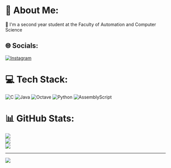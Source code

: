 # 💫 About Me:
🔭 I'm a second year student at the Faculty of Automation and Computer Science<br>


## 🌐 Socials:
[![Instagram](https://img.shields.io/badge/Instagram-%23E4405F.svg?logo=Instagram&logoColor=white)](https://instagram.com/miruna_iliescu_) 

# 💻 Tech Stack:
![C](https://img.shields.io/badge/c-%2300599C.svg?style=for-the-badge&logo=c&logoColor=white) ![Java](https://img.shields.io/badge/java-%23ED8B00.svg?style=for-the-badge&logo=openjdk&logoColor=white) ![Octave](https://img.shields.io/badge/OCTAVE-darkblue?style=for-the-badge&logo=octave&logoColor=fcd683) ![Python](https://img.shields.io/badge/python-3670A0?style=for-the-badge&logo=python&logoColor=ffdd54) ![AssemblyScript](https://img.shields.io/badge/assembly%20script-%23000000.svg?style=for-the-badge&logo=assemblyscript&logoColor=white)
# 📊 GitHub Stats:
![](https://github-readme-stats.vercel.app/api?username=MirunaIliescu21&theme=dark&hide_border=false&include_all_commits=false&count_private=false)<br/>
![](https://github-readme-streak-stats.herokuapp.com/?user=MirunaIliescu21&theme=dark&hide_border=false)<br/>
![](https://github-readme-stats.vercel.app/api/top-langs/?username=MirunaIliescu21&theme=dark&hide_border=false&include_all_commits=false&count_private=false&layout=compact)

---
[![](https://visitcount.itsvg.in/api?id=MirunaIliescu21&icon=0&color=3)](https://visitcount.itsvg.in)

<!-- Proudly created with GPRM ( https://gprm.itsvg.in ) -->
